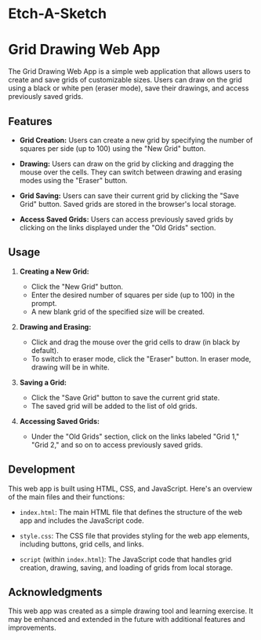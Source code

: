 # Etch-A-Sketch
# Grid Drawing Web App

The Grid Drawing Web App is a simple web application that allows users to create and save grids of customizable sizes. Users can draw on the grid using a black or white pen (eraser mode), save their drawings, and access previously saved grids.

## Features

- **Grid Creation:** Users can create a new grid by specifying the number of squares per side (up to 100) using the "New Grid" button.

- **Drawing:** Users can draw on the grid by clicking and dragging the mouse over the cells. They can switch between drawing and erasing modes using the "Eraser" button.

- **Grid Saving:** Users can save their current grid by clicking the "Save Grid" button. Saved grids are stored in the browser's local storage.

- **Access Saved Grids:** Users can access previously saved grids by clicking on the links displayed under the "Old Grids" section.

## Usage

1. **Creating a New Grid:**
   - Click the "New Grid" button.
   - Enter the desired number of squares per side (up to 100) in the prompt.
   - A new blank grid of the specified size will be created.

2. **Drawing and Erasing:**
   - Click and drag the mouse over the grid cells to draw (in black by default).
   - To switch to eraser mode, click the "Eraser" button. In eraser mode, drawing will be in white.

3. **Saving a Grid:**
   - Click the "Save Grid" button to save the current grid state.
   - The saved grid will be added to the list of old grids.

4. **Accessing Saved Grids:**
   - Under the "Old Grids" section, click on the links labeled "Grid 1," "Grid 2," and so on to access previously saved grids.

## Development

This web app is built using HTML, CSS, and JavaScript. Here's an overview of the main files and their functions:

- `index.html`: The main HTML file that defines the structure of the web app and includes the JavaScript code.

- `style.css`: The CSS file that provides styling for the web app elements, including buttons, grid cells, and links.

- `script` (within `index.html`): The JavaScript code that handles grid creation, drawing, saving, and loading of grids from local storage.


## Acknowledgments

This web app was created as a simple drawing tool and learning exercise. It may be enhanced and extended in the future with additional features and improvements.